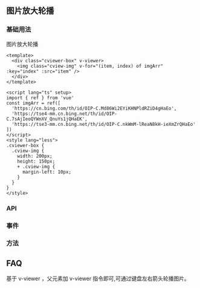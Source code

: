 ## 图片放大轮播

### 基础用法

图片放大轮播

```vue demo
<template>
  <div class="cviewer-box" v-viewer>
    <img class="cview-img" v-for="(item, index) of imgArr" :key="index" :src="item" />
  </div>
</template>

<script lang="ts" setup>
import { ref } from 'vue'
const imgArr = ref([
  'https://cn.bing.com/th/id/OIP-C.Md86Wi2EYiKHNPldRZiD4gHaEo',
  'https://tse4-mm.cn.bing.net/th/id/OIP-C.7sAjIeoQYWnXV_QnuYs1jQHaEK',
  'https://tse3-mm.cn.bing.net/th/id/OIP-C.nkWmM-lReaN8kH-ieXmZrQHaEo'
])
</script>
<style lang="less">
.cviewer-box {
  .cview-img {
    width: 200px;
    height: 150px;
    + .cview-img {
      margin-left: 10px;
    }
  }
}
</style>
```

### API

### 事件

### 方法

## FAQ

基于 v-viewer ，父元素加 v-viewer 指令即可,可通过键盘左右箭头轮播图片。
